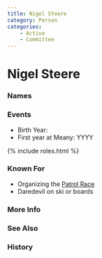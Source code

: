 ```yaml
---
title: Nigel Steere
category: Person
categories:
    - Active
    - Committee
---
```

<!--img src="/img/20YY-Nigel-Steere.jpeg" style="width: 40%;" align="right"-->
# Nigel Steere
### Names
### Events
- Birth Year:
- First year at Meany: YYYY

{% include roles.html %}
### Known For
- Organizing the [Patrol Race](/Event/Patrol-Race)
- Daredevil on ski or boards

### More Info
### See Also
### History
